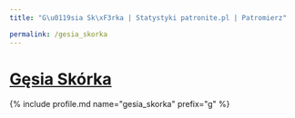 ```yaml
---
title: "G\u0119sia Sk\xF3rka | Statystyki patronite.pl | Patromierz"

permalink: /gesia_skorka
---
```


# [Gęsia Skórka](https://patronite.pl/gesia_skorka)

{% include profile.md name="gesia_skorka" prefix="g" %}
